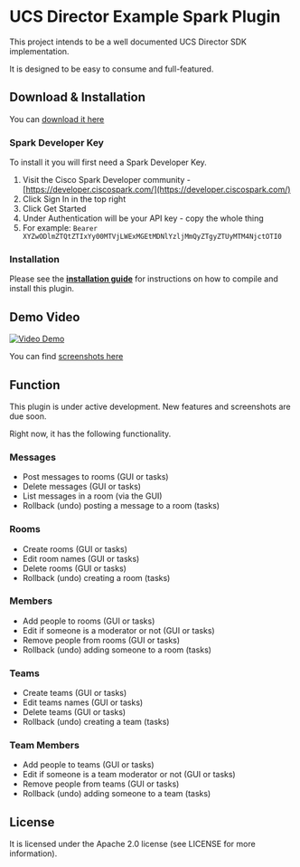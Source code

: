 # UCS Director Example Spark Plugin
This project intends to be a well documented UCS Director SDK implementation.

It is designed to be easy to consume and full-featured.

## Download & Installation
You can [download it here](https://github.com/CiscoUKIDCDev/ucsd-spark-plugin/releases)

### Spark Developer Key
To install it you will first need a Spark Developer Key.

1. Visit the Cisco Spark Developer community - [https://developer.ciscospark.com/](https://developer.ciscospark.com/)
2. Click Sign In in the top right
3. Click Get Started
4. Under Authentication will be your API key - copy the whole thing
5. For example: ```Bearer XYZwODlmZTQtZTIxYy00MTVjLWExMGEtMDNlYzljMmQyZTgyZTUyMTM4NjctOTI0```

### Installation
Please see the **[installation guide](INSTALL.md)** for instructions on how to compile and install this plugin.

## Demo Video
[![Video Demo](http://img.youtube.com/vi/N4l2K2TbfKE/0.jpg)](https://www.youtube.com/watch?v=N4l2K2TbfKE)

You can find [screenshots here](screenshots.md)

## Function
This plugin is under active development. New features and screenshots are due
soon.

Right now, it has the following functionality.

### Messages
* Post messages to rooms (GUI or tasks)
* Delete messages (GUI or tasks)
* List messages in a room (via the GUI)
* Rollback (undo) posting a message to a room (tasks)

### Rooms
* Create rooms (GUI or tasks)
* Edit room names (GUI or tasks)
* Delete rooms (GUI or tasks)
* Rollback (undo) creating a room (tasks)

### Members
* Add people to rooms (GUI or tasks)
* Edit if someone is a moderator or not (GUI or tasks)
* Remove people from rooms (GUI or tasks)
* Rollback (undo) adding someone to a room (tasks)

### Teams
* Create teams (GUI or tasks)
* Edit teams names (GUI or tasks)
* Delete teams (GUI or tasks)
* Rollback (undo) creating a team (tasks)

### Team Members
* Add people to teams (GUI or tasks)
* Edit if someone is a team moderator or not (GUI or tasks)
* Remove people from teams (GUI or tasks)
* Rollback (undo) adding someone to a team (tasks)

## License
It is licensed under the Apache 2.0 license (see LICENSE for more information).

